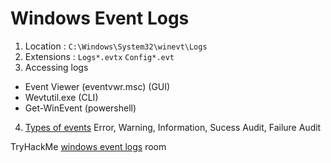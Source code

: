 # Windows Event Logs

1. Location : `C:\Windows\System32\winevt\Logs` 
2. Extensions : `Logs*.evtx` `Config*.evt`
3. Accessing logs
- Event Viewer (eventvwr.msc) (GUI)
- Wevtutil.exe (CLI)
- Get-WinEvent (powershell)
4. [Types of events](https://docs.microsoft.com/en-us/windows/win32/eventlog/event-types)
Error, Warning, Information, Sucess Audit, Failure Audit

TryHackMe [windows event logs](https://tryhackme.com/room/windowseventlogs) room
